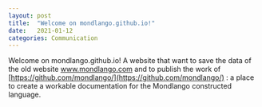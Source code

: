 ```yaml
---
layout: post
title:  "Welcome on mondlango.github.io!"
date:   2021-01-12
categories: Communication
---
```

Welcome on mondlango.github.io! A website that want to save the data of the old website www.mondlango.com and to publish the work of [https://github.com/mondlango/](https://github.com/mondlango/) : a place to create a workable documentation for the Mondlango constructed language.